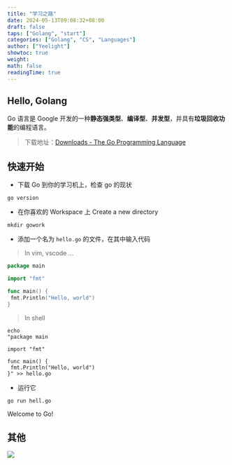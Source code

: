 ```yaml
---
title: "学习之路"
date: 2024-05-13T09:08:32+08:00
draft: false
taps: ["Golang", "start"]
categories: ["Golang", "CS", "Languages"]
author: ["Yeelight"]
showtoc: true
weight:
math: false
readingTime: true
---
```


## Hello, Golang

Go 语言是 Google 开发的一种**静态强类型**、**编译型**、**并发型**，并具有**垃圾回收功能**的编程语言。

>下载地址：[Downloads - The Go Programming Language](https://go.dev/dl/)

## 快速开始

- 下载 Go 到你的学习机上，检查 go 的现状

```shell
go version
```

- 在你喜欢的 Workspace 上 Create a new directory

```shell
mkdir gowork
```

- 添加一个名为 `hello.go` 的文件，在其中输入代码

> In vim, vscode ...

```go
package main

import "fmt"

func main() {
 fmt.Println("Hello, world")
}
```

> In shell

```shell
echo
"package main

import "fmt"

func main() {
 fmt.Println("Hello, world")
}" >> hello.go
```

- 运行它

```shell
go run hell.go
```

Welcome to Go!

## 其他

![](https://s2.loli.net/2024/05/06/pE3MQOLJI2lNGRY.png)
